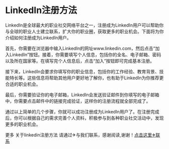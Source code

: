 # LinkedIn注册方法

LinkedIn是全球最大的职业社交网络平台之一，注册成为LinkedIn用户可以帮助你与全球的职业人士建立联系，扩大你的职业圈，获取更多的职业机会。下面将为你介绍如何注册成为LinkedIn用户。

首先，你需要在浏览器中输入LinkedIn的网址www.linkedin.com，然后点击“加入LinkedIn”按钮。接着，你需要填写个人信息，包括你的全名、电子邮箱、密码以及所在国家等。在填写完个人信息后，点击“加入”按钮即可完成基本注册。

接下来，LinkedIn会要求你填写你的职业信息，包括你的工作经验、教育背景、技能特长等。这些信息将帮助其他用户更好地了解你，也有助于LinkedIn为你推荐更合适的职业机会。

最后，你需要验证你的电子邮箱，LinkedIn会发送验证邮件到你填写的电子邮箱中，你需要点击邮件中的链接完成验证，这样你的注册流程就全部完成了。

通过以上简单的几个步骤，你就可以成功注册成为LinkedIn用户了。在注册完成后，你可以根据自己的需求完善个人资料，积极参与到各种职业社交活动中，发现更多的职业机会。

更多 关于linkedin注册方法 请通过✈与我们联系，感谢阅读,谢谢！[点击这里✈联系](https://t.me/LM999bot)